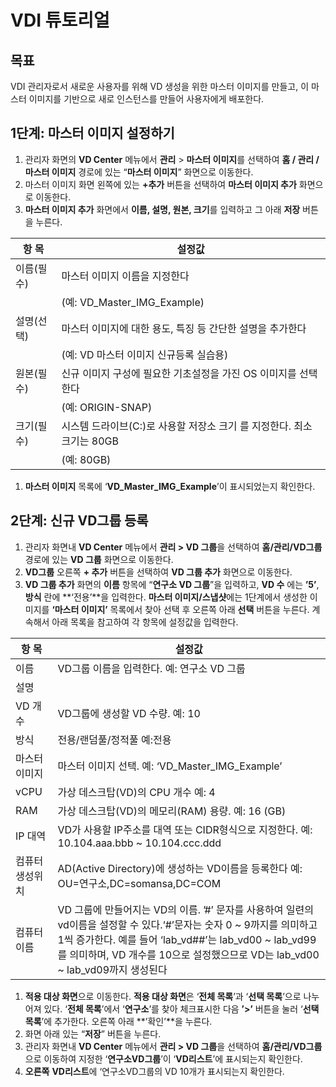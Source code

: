 # VDI 튜토리얼

## 목표

VDI 관리자로서 새로운 사용자를 위해 VD 생성을 위한 마스터 이미지를 만들고, 이 마스터 이미지를 기반으로 새로 인스턴스를 만들어 사용자에게 배포한다. 

## 1단계: 마스터 이미지 설정하기

1. 관리자 화면의 **VD Center** 메뉴에서 **관리** > **마스터 이미지**를 선택하여 **홈 / 관리 / 마스터 이미지** 경로에 있는 “**마스터 이미지**” 화면으로 이동한다.
2. 마스터 이미지 화면 왼쪽에 있는 **+추가** 버튼을 선택하여 **마스터 이미지 추가** 화면으로 이동한다.
3. **마스터 이미지 추가** 화면에서 **이름, 설명, 원본, 크기**를 입력하고 그 아래 **저장** 버튼을 누른다.

| 항 목 | 설정값 |
| --- | --- |
| 이름(필수) | 마스터 이미지 이름을 지정한다 |
| |(예: VD_Master_IMG_Example) |
| 설명(선택) | 마스터 이미지에 대한 용도, 특징 등 간단한 설명을 추가한다 |
| |(예: VD 마스터 이미지 신규등록 실습용) |
| 원본(필수) | 신규 이미지 구성에 필요한 기초설정을 가진 OS 이미지를 선택한다|
| |(예: ORIGIN-SNAP) |
| 크기(필수) | 시스템 드라이브(C:)로 사용할 저장소 크기 를 지정한다. 최소 크기는 80GB |
| |(예: 80GB) |
1. **마스터 이미지** 목록에 ‘**VD_Master_IMG_Example**’이 표시되었는지 확인한다.

## **2단계: 신규 VD그룹 등록**

1. 관리자 화면내 **VD Center** 메뉴에서 **관리 > VD 그룹**을 선택하여 **홈/관리/VD그룹** 경로에 있는 **VD 그룹** 화면으로 이동한다.
2. **VD그룹** 오른쪽 **+ 추가** 버튼을 선택하여 **VD 그룹 추가** 화면으로 이동한다.
3. **VD 그룹 추가** 화면의 **이름** 항목에 “**연구소 VD 그룹**”을 입력하고, **VD 수** 에는 **’5’**, **방식** 란에 **‘전용’**을 입력한다. **마스터 이미지/스냅샷**에는 1단계에서 생성한 이미지를 **‘마스터 이미지’** 목록에서 찾아 선택 후 오른쪽 아래 **선택** 버튼을 누른다. 
계속해서 아래 목록을 참고하여 각 항목에 설정값을 입력한다.

| 항 목 | 설정값 |
| --- | --- |
| 이름 | VD그룹 이름을 입력한다. 예: 연구소 VD 그룹 |
| 설명 |  |
| VD 개수 | VD그룹에 생성할 VD 수량. 예: 10 |
| 방식 | 전용/랜덤풀/정적풀 예:전용 |
| 마스터 이미지 | 마스터 이미지 선택. 예: ‘VD_Master_IMG_Example’ |
| vCPU | 가상 데스크탑(VD)의 CPU 개수 예: 4 |
| RAM | 가상 데스크탑(VD)의 메모리(RAM) 용량. 예: 16 (GB) |
| IP 대역 | VD가 사용할 IP주소를 대역 또는 CIDR형식으로 지정한다. 예: 10.104.aaa.bbb ~ 10.104.ccc.ddd |
| 컴퓨터 생성위치 | AD(Active Directory)에 생성하는 VD이름을 등록한다 예: OU=연구소,DC=somansa,DC=COM |
| 컴퓨터 이름 | VD 그룹에 만들어지는 VD의 이름. ’#’ 문자를 사용하여 일련의 vd이름을 설정할 수 있다.‘#’문자는 숫자 0 ~ 9까지를 의미하고 1씩 증가한다. 예를 들어 ‘lab_vd##’는  lab_vd00 ~ lab_vd99를 의미하며, VD 개수를 10으로 설정했으므로 VD는 lab_vd00 ~ lab_vd09까지 생성된다 |
1. **적용 대상 화면**으로 이동한다. 
**적용 대상 화면**은 ‘**전체 목록**’과 ‘**선택 목록**’으로 나누어져 있다. ‘**전체 목록**’에서 ‘**연구소**’를 찾아 체크표시한 다음 **’>’** 버튼을 눌러 ‘**선택 목록**’에 추가한다. 오른쪽 아래 **’확인’**을 누른다.
2. 화면 아래 있는 “**저장**” 버튼을 누른다.
3. 관리자 화면내 **VD Center** 메뉴에서 **관리 > VD 그룹**을 선택하여 **홈/관리/VD그룹** 으로 이동하여 지정한 ‘**연구소VD그룹**’이 ‘**VD리스트**’에 표시되는지 확인한다.
4. **오른쪽** **VD리스트**에 ‘연구소VD그룹의 VD 10개가 표시되는지 확인한다.
